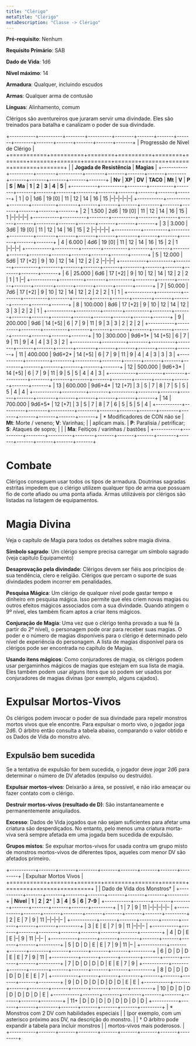 ```yaml
---
title: "Clérigo"
metaTitle: "Clérigo"
metaDescription: "Classe -> Clérigo"
---
```


**Pré-requisito**: Nenhum

**Requisito Primário**: SAB

**Dado de Vida**: 1d6

**Nível máximo**: 14

**Armadura**: Qualquer, incluindo escudos

**Armas**: Qualquer arma de contusão

**Línguas**: Alinhamento, comum

Clérigos são aventureiros que juraram servir uma divindade. Eles são treinados para batalha e canalizam o poder de sua divindade.


+-----------+----------+--------+----------+--------+-------+-------+-------+--------+-------+-------+-------+-------+-------+
| Progressão de Nível de Clérigo                                                                                             |
+===========+==========+========+==========+========+=======+=======+=======+========+=======+=======+=======+=======+=======+
|                                          | **Jogada de Resistência**               | **Magias**                            |
+-----------+----------+--------+----------+--------+-------+-------+-------+--------+-------+-------+-------+-------+-------+
| **Nv**    | **XP**   | **DV** | **TAC0** | **Mt** | **V** | **P** | **S** | **Ma** | **1** | **2** | **3** | **4** | **5** | 
+-----------+----------+--------+----------+--------+-------+-------+-------+--------+-------+-------+-------+-------+-------+
| 1         | 0        | 1d6    | 19 [0]   | 11     | 12    | 14    | 16    | 15     |&ndash;|&ndash;|&ndash;|&ndash;|&ndash;|
+-----------+----------+--------+----------+--------+-------+-------+-------+--------+-------+-------+-------+-------+-------+
| 2         | 1.500    | 2d6    | 19 [0]   | 11     | 12    | 14    | 16    | 15     | 1     |&ndash;|&ndash;|&ndash;|&ndash;|
+-----------+----------+--------+----------+--------+-------+-------+-------+--------+-------+-------+-------+-------+-------+
| 3         | 3.000    | 3d6    | 19 [0]   | 11     | 12    | 14    | 16    | 15     | 2     |&ndash;|&ndash;|&ndash;|&ndash;|
+-----------+----------+--------+----------+--------+-------+-------+-------+--------+-------+-------+-------+-------+-------+
| 4         | 6.000    | 4d6    | 19 [0]   | 11     | 12    | 14    | 16    | 15     | 2     | 1     |&ndash;|&ndash;|&ndash;|
+-----------+----------+--------+----------+--------+-------+-------+-------+--------+-------+-------+-------+-------+-------+
| 5         | 12.000   | 5d6    | 17 [+2]  | 9      | 10    | 12    | 14    | 12     | 2     | 2     |&ndash;|&ndash;|&ndash;|
+-----------+----------+--------+----------+--------+-------+-------+-------+--------+-------+-------+-------+-------+-------+
| 6         | 25.000   | 6d6    | 17 [+2]  | 9      | 10    | 12    | 14    | 12     | 2     | 2     | 1     | 1     |&ndash;|
+-----------+----------+--------+----------+--------+-------+-------+-------+--------+-------+-------+-------+-------+-------+
| 7         | 50.000   | 7d6    | 17 [+2]  | 9      | 10    | 12    | 14    | 12     | 2     | 2     | 2     | 1     | 1     |
+-----------+----------+--------+----------+--------+-------+-------+-------+--------+-------+-------+-------+-------+-------+
| 8         | 100.000  | 8d6    | 17 [+2]  | 9      | 10    | 12    | 14    | 12     | 3     | 3     | 2     | 2     | 1     |
+-----------+----------+--------+----------+--------+-------+-------+-------+--------+-------+-------+-------+-------+-------+
| 9         | 200.000  | 9d6    | 14 [+5]  | 6      | 7     | 9     | 11    | 9      | 3     | 3     | 2     | 2     | 2     |
+-----------+----------+--------+----------+--------+-------+-------+-------+--------+-------+-------+-------+-------+-------+
| 10        | 300.000  | 9d6+1* | 14 [+5]  | 6      | 7     | 9     | 11    | 9      | 4     | 4     | 3     | 3     | 2     |
+-----------+----------+--------+----------+--------+-------+-------+-------+--------+-------+-------+-------+-------+-------+
| 11        | 400.000  | 9d6+2* | 14 [+5]  | 6      | 7     | 9     | 11    | 9      | 4     | 4     | 3     | 3     | 3     |
+-----------+----------+--------+----------+--------+-------+-------+-------+--------+-------+-------+-------+-------+-------+
| 12        | 500.000  | 9d6+3* | 14 [+5]  | 6      | 7     | 9     | 11    | 9      | 5     | 5     | 4     | 4     | 3     |
+-----------+----------+--------+----------+--------+-------+-------+-------+--------+-------+-------+-------+-------+-------+
| 13        | 600.000  | 9d6+4* | 12 [+7]  | 3      | 5     | 7     | 8     | 7      | 5     | 5     | 5     | 4     | 4     |
+-----------+----------+--------+----------+--------+-------+-------+-------+--------+-------+-------+-------+-------+-------+
| 14        | 700.000  | 9d6+5* | 12 [+7]  | 3      | 5     | 7     | 8     | 7      | 6     | 5     | 5     | 5     | 4     |
+-----------+----------+--------+----------+--------+-------+-------+-------+--------+-------+-------+-------+-------+-------+
| &ast; Modificadores de CON não se        | **Mt**: Morte / veneno; **V**: Varinhas;                                        |
| aplicam mais.                            | **P**: Paralisia / petrificar; **S**: Ataques de sopro;                         |
|                                          | **Ma**: Feitiços / varinhas / bastões                                           |
+-----------+----------+--------+----------+--------+-------+-------+-------+--------+-------+-------+-------+-------+-------+



# Combate
Clérigos conseguem usar todos os tipos de armadura. Doutrinas sagradas estritas impedem que o clérigo utilizem qualquer tipo de arma que possuam fio de corte afiado ou uma ponta afiada. Armas utilizáveis por clérigos são listadas na listagem de equipamentos.

# Magia Divina
Veja o capítulo de Magia para todos os detalhes sobre magia divina.

**Símbolo sagrado**: Um clérigo sempre precisa carregar um símbolo sagrado (veja capítulo Equipamento)

**Desaprovação pela divindade**: Clérigos devem ser fiéis aos princípios de sua tendência, clero e religião. Clérigos que percam o suporte de suas divindades podem incorrer em penalidades. 

**Pesquisa Mágica**: Um clérigo de qualquer nível pode gastar tempo e dinheiro em pesquisa mágica. Isso permite que eles criem novas magias ou outros efeitos mágicos associados com a sua divindade. Quando atingem o 9º nível, eles também ficam aptos a criar itens mágicos.

**Conjuração de Magia**: Uma vez que o clérigo tenha provado a sua fé (a partir do 2º nível), o personagem pode orar para receber suas magias. O poder e o número de magias disponíveis para o clérigo é determinado pelo nível de experiência do personagem. A lista de magias disponível para os clérigos pode ser encontrada no capítulo de Magias.

**Usando itens mágicos**: Como conjuradores de magia, os clérigos podem usar pergaminhos mágicos de magias que estejam em sua lista de magia. Eles também podem usar alguns itens que só podem ser usados por conjuradores de magias divinas (por exemplo, alguns cajados).

# Expulsar Mortos-Vivos
Os clérigos podem invocar o poder de sua divindade para repelir monstros mortos vivos que ele encontre. Para expulsar o morto vivo, o jogador joga 2d6. O árbitro então consulta a tabela abaixo, comparando o valor obtido e os Dados de Vida do monstro alvo.

## Expulsão bem sucedida
Se a tentativa de expulsão for bem sucedida, o jogador deve jogar 2d6 para determinar o número de DV afetados (expulso ou destruído).

**Expulsar mortos-vivos**: Deixarão a área, se possível, e não irão ameaçar ou fazer contato com o clérigo.

**Destruir mortos-vivos (resultado de D)**: São instantaneamente e permanentemente aniquilados.

**Excesso**: Dados de Vida jogados que não sejam suficientes para afetar uma criatura são desperdiçados. No entanto, pelo menos uma criatura morta-viva será sempre afetada em uma jogada bem sucedida de expulsão.

**Grupos mistos**: Se expulsar mortos-vivos for usada contra um grupo misto de monstros mortos-vivos de diferentes tipos, aqueles com menor DV são afetados primeiro.

+-----------+-------+-------+--------+-------+-------+-------+-------+---------+
| Expulsar Mortos Vivos                                                        |
+===========+=======+=======+========+=======+=======+=======+=======+=========+
|           | Dado de Vida dos Monstros†                                       |
+-----------+-------+-------+--------+-------+-------+-------+-------+---------+
| **Nível** | **1** | **2** | **2*** | **3** | **4** | **5** | **6** | **7-9** | 
+-----------+-------+-------+--------+-------+-------+-------+-------+---------+
| 1         | 7     | 9     | 11     |&ndash;|&ndash;|&ndash;|&ndash;|&ndash;  | 
+-----------+-------+-------+--------+-------+-------+-------+-------+---------+
| 2         | E     | 7     | 9      | 11    |&ndash;|&ndash;|&ndash;|&ndash;  | 
+-----------+-------+-------+--------+-------+-------+-------+-------+---------+
| 3         | E     | E     | 7      | 9     | 11    |&ndash;|&ndash;|&ndash;  | 
+-----------+-------+-------+--------+-------+-------+-------+-------+---------+
| 4         | D     | E     | E      |&ndash;| 9     | 11    |&ndash;|&ndash;  | 
+-----------+-------+-------+--------+-------+-------+-------+-------+---------+
| 5         | D     | D     | E      | E     | 7     | 9     | 11    |&ndash;  | 
+-----------+-------+-------+--------+-------+-------+-------+-------+---------+
| 6         | D     | D     | D      | E     | E     | 7     | 9     | 11      | 
+-----------+-------+-------+--------+-------+-------+-------+-------+---------+
| 7         | D     | D     | D      | D     | E     | E     | 7     | 9       | 
+-----------+-------+-------+--------+-------+-------+-------+-------+---------+
| 8         | D     | D     | D      | D     | D     | E     | E     | 7       | 
+-----------+-------+-------+--------+-------+-------+-------+-------+---------+
| 9         | D     | D     | D      | D     | D     | D     | E     | E       | 
+-----------+-------+-------+--------+-------+-------+-------+-------+---------+
| 10        | D     | D     | D      | D     | D     | D     | D     | E       | 
+-----------+-------+-------+--------+-------+-------+-------+-------+---------+
| 11+       | D     | D     | D      | D     | D     | D     | D     | D       | 
+-----------+-------+-------+--------+-------+-------+-------+-------+---------+
| * Monstros com 2 DV com habilidades especiais                                |
| (por exemplo, com um asterisco próximo aos DV, na descrição do monstro.      |
| † O árbitro pode expandir a tabela para incluir monstros                     |
| mortos-vivos mais poderosos.                                                 |
+-----------+-------+-------+--------+-------+-------+-------+-------+---------+